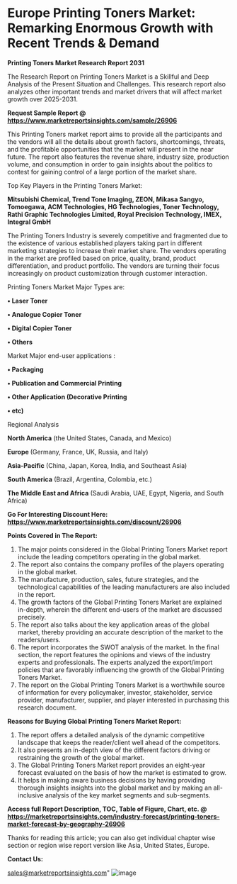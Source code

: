  # Europe Printing Toners Market: Remarking Enormous Growth with Recent Trends & Demand

<strong>Printing Toners Market Research Report 2031</strong>

The Research Report on Printing Toners Market is a Skillful and Deep Analysis of the Present Situation and Challenges. This research report also analyzes other important trends and market drivers that will affect market growth over 2025-2031.

<strong>Request Sample Report @ <a href=https://www.marketreportsinsights.com/sample/26906>https://www.marketreportsinsights.com/sample/26906</a></strong>

This Printing Toners market report aims to provide all the participants and the vendors will all the details about growth factors, shortcomings, threats, and the profitable opportunities that the market will present in the near future. The report also features the revenue share, industry size, production volume, and consumption in order to gain insights about the politics to contest for gaining control of a large portion of the market share.

Top Key Players in the Printing Toners Market:

<strong>Mitsubishi Chemical, Trend Tone Imaging, ZEON, Mikasa Sangyo, Tomoegawa, ACM Technologies, HG Technologies, Toner Technology, Rathi Graphic Technologies Limited, Royal Precision Technology, IMEX, Integral GmbH</strong>

The Printing Toners Industry is severely competitive and fragmented due to the existence of various established players taking part in different marketing strategies to increase their market share. The vendors operating in the market are profiled based on price, quality, brand, product differentiation, and product portfolio. The vendors are turning their focus increasingly on product customization through customer interaction.

Printing Toners Market Major Types are:

<strong>• Laser Toner

• Analogue Copier Toner

• Digital Copier Toner

• Others</strong>

Market Major end-user applications :

<strong>• Packaging

• Publication and Commercial Printing

• Other Application (Decorative Printing

• etc)</strong>

Regional Analysis

</u><strong><b>North America</b></strong> (the United States, Canada, and Mexico)

<strong><b>Europe </b></strong>(Germany, France, UK, Russia, and Italy)

<strong><b>Asia-Pacific</b></strong> (China, Japan, Korea, India, and Southeast Asia)

<strong><b>South America</b></strong> (Brazil, Argentina, Colombia, etc.)

<strong><b>The Middle East and Africa</b></strong> (Saudi Arabia, UAE, Egypt, Nigeria, and South Africa)

<strong>Go For Interesting Discount Here: <a href=https://www.marketreportsinsights.com/discount/26906>https://www.marketreportsinsights.com/discount/26906</a></strong>

<strong>Points Covered in The Report:</strong>
<ol>
  <li>The major points considered in the Global Printing Toners Market report include the leading competitors operating in the global market.</li>
  <li>The report also contains the company profiles of the players operating in the global market.</li>
  <li>The manufacture, production, sales, future strategies, and the technological capabilities of the leading manufacturers are also included in the report.</li>
  <li>The growth factors of the Global Printing Toners Market are explained in-depth, wherein the different end-users of the market are discussed precisely.</li>
  <li>The report also talks about the key application areas of the global market, thereby providing an accurate description of the market to the readers/users.</li>
  <li>The report incorporates the SWOT analysis of the market. In the final section, the report features the opinions and views of the industry experts and professionals. The experts analyzed the export/import policies that are favorably influencing the growth of the Global Printing Toners Market.</li>
  <li>The report on the Global Printing Toners Market is a worthwhile source of information for every policymaker, investor, stakeholder, service provider, manufacturer, supplier, and player interested in purchasing this research document.</li>
</ol>
<strong>Reasons for Buying Global Printing Toners Market Report:</strong>

<ol>
  <li>The report offers a detailed analysis of the dynamic competitive landscape that keeps the reader/client well ahead of the competitors.</li>
  <li>It also presents an in-depth view of the different factors driving or restraining the growth of the global market.</li>
  <li>The Global Printing Toners Market report provides an eight-year forecast evaluated on the basis of how the market is estimated to grow.</li>
  <li>It helps in making aware business decisions by having providing thorough insights insights into the global market and by making an all-inclusive analysis of the key market segments and sub-segments.</li>
</ol>
<strong>Access full Report Description, TOC, Table of Figure, Chart, etc. @ <a href=https://marketreportsinsights.com/industry-forecast/printing-toners-market-forecast-by-geography-26906>https://marketreportsinsights.com/industry-forecast/printing-toners-market-forecast-by-geography-26906</a></strong>


Thanks for reading this article; you can also get individual chapter wise section or region wise report version like Asia, United States, Europe.

<strong>Contact Us:</strong>

sales@marketreportsinsights.com"
![image](https://github.com/user-attachments/assets/72d3fc0a-5966-46a1-b4a9-6cb511609a59)
